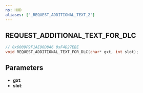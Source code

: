 ```yaml
---
ns: HUD
aliases: ["_REQUEST_ADDITIONAL_TEXT_2"]
---
```

## REQUEST_ADDITIONAL_TEXT_FOR_DLC

```c
// 0x6009F9F1AE90D8A6 0xF4D27EBE
void REQUEST_ADDITIONAL_TEXT_FOR_DLC(char* gxt, int slot);
```


## Parameters
* **gxt**: 
* **slot**: 


